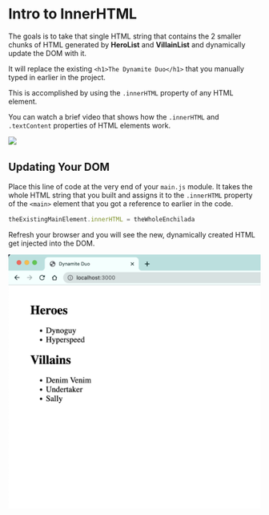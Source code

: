 # Intro to InnerHTML

The goals is to take that single HTML string that contains the 2 smaller chunks of HTML generated by **HeroList** and **VillainList** and dynamically update the DOM with it.

It will replace the existing `<h1>The Dynamite Duo</h1>` that you manually typed in earlier in the project.

This is accomplished by using the `.innerHTML` property of any HTML element.

You can watch a brief video that shows how the `.innerHTML` and `.textContent` properties of HTML elements work.


[<img src="../../book-0-installations/chapters/images/video-play-icon.gif" height="75rem" />](https://www.youtube.com/watch?v=1UsllDMhvN4)


## Updating Your DOM

Place this line of code at the very end of your `main.js` module. It takes the whole HTML string that you built and assigns it to the `.innerHTML` property of the `<main>` element that you got a reference to earlier in the code.

```js
theExistingMainElement.innerHTML = theWholeEnchilada
```

Refresh your browser and you will see the new, dynamically created HTML get injected into the DOM.

![](./images/heroes-villains-html.png)
